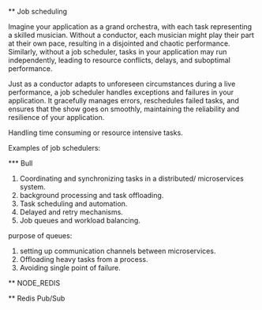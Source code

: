 \*\* Job scheduling

Imagine your application as a grand orchestra, with each task representing a skilled musician. Without a conductor, each musician might play their part at their own pace, resulting in a disjointed and chaotic performance. Similarly, without a job scheduler, tasks in your application may run independently, leading to resource conflicts, delays, and suboptimal performance.

Just as a conductor adapts to unforeseen circumstances during a live performance, a job scheduler handles exceptions and failures in your application. It gracefully manages errors, reschedules failed tasks, and ensures that the show goes on smoothly, maintaining the reliability and resilience of your application.

Handling time consuming or resource intensive tasks.

Examples of job schedulers:

\*\*\* Bull

1. Coordinating and synchronizing tasks in a distributed/ microservices system.
2. background processing and task offloading.
3. Task scheduling and automation.
4. Delayed and retry mechanisms.
5. Job queues and workload balancing.

purpose of queues:

1. setting up communication channels between microservices.
2. Offloading heavy tasks from a process.
3. Avoiding single point of failure.

\*\* NODE_REDIS

\*\* Redis Pub/Sub
